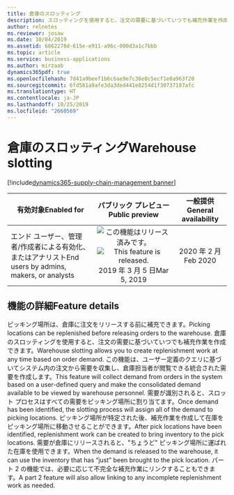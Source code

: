 ```yaml
---
title: 倉庫のスロッティング
description: スロッティングを使用すると、注文の需要に基づいていつでも補充作業を作成し、需要が倉庫にリリースされたときにピッキングのために商品を準備およびステージングできます。
author: relnotes
ms.reviewer: josaw
ms.date: 10/04/2019
ms.assetid: 6862278d-615e-e911-a96c-000d3a1c7bbb
ms.topic: article
ms.service: business-applications
ms.author: mirzaab
dynamics365pdf: true
ms.openlocfilehash: 7d41a9beef1b6c6ae9e7c36e0c5ecf1e0a963f20
ms.sourcegitcommit: 6fd581a9afe3da3ded441e8254d1f30737187afc
ms.translationtype: HT
ms.contentlocale: ja-JP
ms.lasthandoff: 10/25/2019
ms.locfileid: "2660569"
---
```

# <a name="warehouse-slotting"></a><span data-ttu-id="34dd9-103">倉庫のスロッティング</span><span class="sxs-lookup"><span data-stu-id="34dd9-103">Warehouse slotting</span></span>
[!include[dynamics365-supply-chain-management banner](../includes/dynamics365-supply-chain-management.md)]

| <span data-ttu-id="34dd9-104">有効対象</span><span class="sxs-lookup"><span data-stu-id="34dd9-104">Enabled for</span></span>    |  <span data-ttu-id="34dd9-105">パブリック プレビュー</span><span class="sxs-lookup"><span data-stu-id="34dd9-105">Public preview</span></span> | <span data-ttu-id="34dd9-106">一般提供</span><span class="sxs-lookup"><span data-stu-id="34dd9-106">General availability</span></span> | 
| ---------- | :----------: |:----------: |
|<span data-ttu-id="34dd9-107">エンド ユーザー、管理者/作成者による有効化、またはアナリスト</span><span class="sxs-lookup"><span data-stu-id="34dd9-107">End users by admins, makers, or analysts</span></span>|<span data-ttu-id="34dd9-108">![この機能はリリース済みです。](/dynamics365-release-plan/media/green-checkmark.png "この機能はリリース済みです。")</span><span class="sxs-lookup"><span data-stu-id="34dd9-108">![This feature is released.](/dynamics365-release-plan/media/green-checkmark.png "This feature is released.")</span></span> <span data-ttu-id="34dd9-109">2019 年 3 月 5 日</span><span class="sxs-lookup"><span data-stu-id="34dd9-109">Mar 5, 2019</span></span>| <span data-ttu-id="34dd9-110">2020 年 2 月</span><span class="sxs-lookup"><span data-stu-id="34dd9-110">Feb 2020</span></span>|






## <a name="feature-details"></a><span data-ttu-id="34dd9-111">機能の詳細</span><span class="sxs-lookup"><span data-stu-id="34dd9-111">Feature details</span></span>
<!--feature detail start -->
<span data-ttu-id="34dd9-112">ピッキング場所は、倉庫に注文をリリースする前に補充できます。</span><span class="sxs-lookup"><span data-stu-id="34dd9-112">Picking locations can be replenished before releasing orders to the warehouse.</span></span> <span data-ttu-id="34dd9-113">倉庫のスロッティングを使用すると、注文の需要に基づいていつでも補充作業を作成できます。</span><span class="sxs-lookup"><span data-stu-id="34dd9-113">Warehouse slotting allows you to create replenishment work at any time based on order demand.</span></span> <span data-ttu-id="34dd9-114">この機能は、ユーザー定義のクエリに基づいてシステム内の注文から需要を収集し、倉庫担当者が閲覧できる統合された需要を作成します。</span><span class="sxs-lookup"><span data-stu-id="34dd9-114">This feature will collect demand from orders in the system based on a user-defined query and make the consolidated demand available to be viewed by warehouse personnel.</span></span> <span data-ttu-id="34dd9-115">需要が識別されると、スロット プロセスはすべての需要をピッキング場所に割り当てます。</span><span class="sxs-lookup"><span data-stu-id="34dd9-115">Once demand has been identified, the slotting process will assign all of the demand to picking locations.</span></span> <span data-ttu-id="34dd9-116">ピッキング場所が特定された後、補充作業を作成して在庫をピッキング場所に移動させることができます。</span><span class="sxs-lookup"><span data-stu-id="34dd9-116">After pick locations have been identified, replenishment work can be created to bring inventory to the pick locations.</span></span> <span data-ttu-id="34dd9-117">需要が倉庫にリリースされると、"ちょうど" ピッキング場所に運ばれた在庫を使用できます。</span><span class="sxs-lookup"><span data-stu-id="34dd9-117">When the demand is released to the warehouse, it can use the inventory that has “just” been brought to the pick location.</span></span> <span data-ttu-id="34dd9-118">パート 2 の機能では、必要に応じて不完全な補充作業にリンクすることもできます。</span><span class="sxs-lookup"><span data-stu-id="34dd9-118">A part 2 feature will also allow linking to any incomplete replenishment work as needed.</span></span>
<!--feature detail end -->









